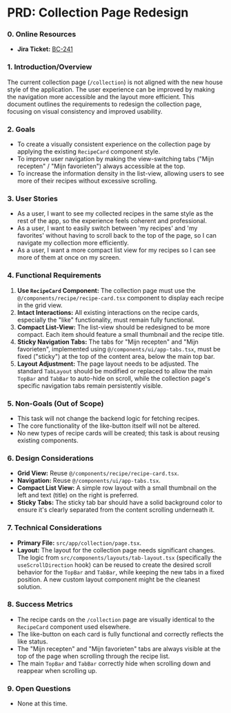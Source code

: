 # PRD: Collection Page Redesign

### 0. Online Resources

- **Jira Ticket:** [BC-241](https://bonchef.atlassian.net/browse/BC-241)

### 1. Introduction/Overview

The current collection page (`/collection`) is not aligned with the new house style of the application. The user experience can be improved by making the navigation more accessible and the layout more efficient. This document outlines the requirements to redesign the collection page, focusing on visual consistency and improved usability.

### 2. Goals

- To create a visually consistent experience on the collection page by applying the existing `RecipeCard` component style.
- To improve user navigation by making the view-switching tabs ("Mijn recepten" / "Mijn favorieten") always accessible at the top.
- To increase the information density in the list-view, allowing users to see more of their recipes without excessive scrolling.

### 3. User Stories

- As a user, I want to see my collected recipes in the same style as the rest of the app, so the experience feels coherent and professional.
- As a user, I want to easily switch between 'my recipes' and 'my favorites' without having to scroll back to the top of the page, so I can navigate my collection more efficiently.
- As a user, I want a more compact list view for my recipes so I can see more of them at once on my screen.

### 4. Functional Requirements

1.  **Use `RecipeCard` Component:** The collection page must use the `@/components/recipe/recipe-card.tsx` component to display each recipe in the grid view.
2.  **Intact Interactions:** All existing interactions on the recipe cards, especially the "like" functionality, must remain fully functional.
3.  **Compact List-View:** The list-view should be redesigned to be more compact. Each item should feature a small thumbnail and the recipe title.
4.  **Sticky Navigation Tabs:** The tabs for "Mijn recepten" and "Mijn favorieten", implemented using `@/components/ui/app-tabs.tsx`, must be fixed ("sticky") at the top of the content area, below the main top bar.
5.  **Layout Adjustment:** The page layout needs to be adjusted. The standard `TabLayout` should be modified or replaced to allow the main `TopBar` and `TabBar` to auto-hide on scroll, while the collection page's specific navigation tabs remain persistently visible.

### 5. Non-Goals (Out of Scope)

- This task will not change the backend logic for fetching recipes.
- The core functionality of the like-button itself will not be altered.
- No new types of recipe cards will be created; this task is about reusing existing components.

### 6. Design Considerations

- **Grid View:** Reuse `@/components/recipe/recipe-card.tsx`.
- **Navigation:** Reuse `@/components/ui/app-tabs.tsx`.
- **Compact List View:** A simple row layout with a small thumbnail on the left and text (title) on the right is preferred.
- **Sticky Tabs:** The sticky tab bar should have a solid background color to ensure it's clearly separated from the content scrolling underneath it.

### 7. Technical Considerations

- **Primary File:** `src/app/collection/page.tsx`.
- **Layout:** The layout for the collection page needs significant changes. The logic from `src/components/layouts/tab-layout.tsx` (specifically the `useScrollDirection` hook) can be reused to create the desired scroll behavior for the `TopBar` and `TabBar`, while keeping the new tabs in a fixed position. A new custom layout component might be the cleanest solution.

### 8. Success Metrics

- The recipe cards on the `/collection` page are visually identical to the `RecipeCard` component used elsewhere.
- The like-button on each card is fully functional and correctly reflects the like status.
- The "Mijn recepten" and "Mijn favorieten" tabs are always visible at the top of the page when scrolling through the recipe list.
- The main `TopBar` and `TabBar` correctly hide when scrolling down and reappear when scrolling up.

### 9. Open Questions

- None at this time.
